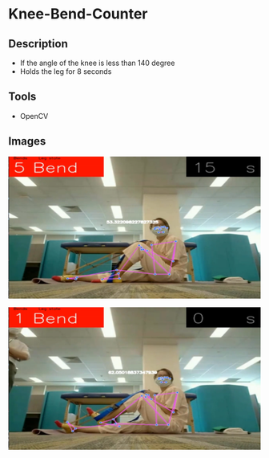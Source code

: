 # Knee-Bend-Counter

## Description

* If the angle of the knee is less than 140 degree
* Holds the leg for 8 seconds

## Tools

* OpenCV

## Images

![knee](/Images/knee.png)


![KneeBend](/Images/Kneebend.png)
